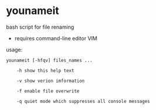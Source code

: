 younameit
=========

bash script for file renaming 

- requires command-line editor VIM

usage: 

    younameit [-hfqv] files_names ... 

        -h show this help text 
        
        -v show verion imformation 
        
        -f enable file overwrite
        
        -q quiet mode which suppresses all console messages
        
